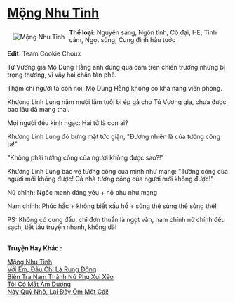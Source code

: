 <a href="https://utruyen.com/truyen/mong-nhu-tinh/19291/" title="Mộng Nhu Tình"><h1>Mộng Nhu Tình</h1></a><div style="display:table"><img align="right" style="float: left; padding: 10px;" src="https://utruyen.com/images/story/200x260/mong-nhu-tinh.jpg" alt="Mộng Nhu Tình"><b>Thể loại:</b> Nguyên sang, Ngôn tình, Cổ đại, HE, Tình cảm, Ngọt sủng, Cung đình hầu tước<p></p><b>Edit</b>: Team Cookie Choux<p></p>Tứ Vương gia Mộ Dung Hằng anh dũng quả cảm trên chiến trường nhưng bị trọng thương, vì vậy hai chân tàn phế.<p></p>Thậm chí người ta còn nói, Mộ Dung Hằng không có khả năng viên phòng. <p></p>Khương Linh Lung năm mười lăm tuổi bị ép gả cho Tứ Vương gia, chưa được bao lâu đã mang thai.<p></p>Mọi người đều kinh ngạc: Hài tử là con ai?<p></p>Khương Linh Lung đỏ bừng mặt tức giận, "Đương nhiên là của tướng công ta!"<p></p>"Không phải tướng công của ngươi không được sao?!"<p></p>Khương Linh Lung bảo vệ tướng công của mình như mạng: "Tướng công của ngươi mới không được! Cả nhà tướng công của ngươi mới không được!"<p></p>Nữ chính: Ngốc manh đáng yêu + hộ phu như mạng<p></p>Nam chính: Phúc hắc + không biết xấu hổ + sủng thê sủng thê sủng thê!<p></p>PS: Không có cung đấu, chỉ đơn thuần là ngọt văn, nam chính nữ chính đều sạch, tiết tấu truyện nhanh, không dài</div><p><br><b>Truyện Hay Khác :</b></p><a href="https://utruyen.com/truyen/mong-nhu-tinh/19291/" alt="Mộng Nhu Tình">Mộng Nhu Tình</a><br/><a href="https://utruyen.com/truyen/voi-em-dau-chi-la-rung-dong/19031/" alt="Với Em, Đâu Chỉ Là Rung Động">Với Em, Đâu Chỉ Là Rung Động</a><br/><a href="https://github.com/quanluxury/ngontinhhot/tree/master/truyenhay/19474" alt="Biến Tra Nam Thành Nữ Phụ Xui Xẻo">Biến Tra Nam Thành Nữ Phụ Xui Xẻo</a><br/><a href="https://github.com/quanluxury/ngontinhhot/tree/master/truyenhay/19019" alt="Tôi Có Mắt Âm Dương">Tôi Có Mắt Âm Dương</a><br/><a href="https://www.google.com.gt/url?q=https%3A%2F%2Futruyen.com%2Ftruyen%2Fnay-quy-nho-lai-day-om-mot-cai%2F18882%2F" alt="Này Quỷ Nhỏ, Lại Đây Ôm Một Cái!">Này Quỷ Nhỏ, Lại Đây Ôm Một Cái!</a><br/>
